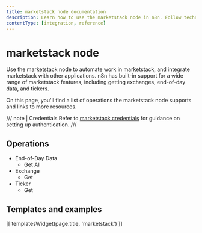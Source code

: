 ```yaml
---
title: marketstack node documentation
description: Learn how to use the marketstack node in n8n. Follow technical documentation to integrate marketstack node into your workflows.
contentType: [integration, reference]
---
```

<!-- marketstack is not a typo. The brand name is all lowercase, so we match it -->
# marketstack node

Use the marketstack node to automate work in marketstack, and integrate marketstack with other applications. n8n has built-in support for a wide range of marketstack features, including getting exchanges, end-of-day data, and tickers. 

On this page, you'll find a list of operations the marketstack node supports and links to more resources.

/// note | Credentials
Refer to [marketstack credentials](/integrations/builtin/credentials/marketstack.md) for guidance on setting up authentication. 
///

## Operations

* End-of-Day Data
    * Get All
* Exchange
    * Get
* Ticker
    * Get

## Templates and examples

<!-- see https://www.notion.so/n8n/Pull-in-templates-for-the-integrations-pages-37c716837b804d30a33b47475f6e3780 -->
[[ templatesWidget(page.title, 'marketstack') ]]
